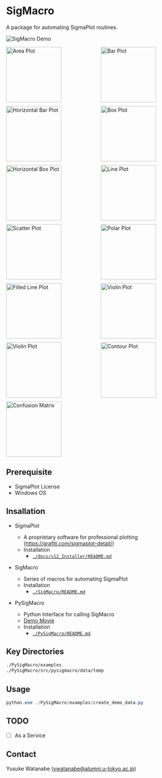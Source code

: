 <!-- ---
!-- Timestamp: 2025-04-06 20:00:25
!-- Author: ywatanabe
!-- File: /home/ywatanabe/win/documents/SigMacro/README.md
!-- --- -->

# SigMacro

A package for automating SigmaPlot routines.

![SigMacro Demo](./docs/demo.gif)

<div style="display: grid; grid-template-columns: repeat(2, 1fr); grid-gap: 10px;">
    <img src="./templates/gif/area.gif" alt="Area Plot" width="150" />
    <img src="./templates/gif/bar.gif" alt="Bar Plot" width="150" />
    <img src="./templates/gif/barh.gif" alt="Horizontal Bar Plot" width="150" />
    <img src="./templates/gif/box.gif" alt="Box Plot" width="150" />
    <img src="./templates/gif/boxh.gif" alt="Horizontal Box Plot" width="150" />
    <img src="./templates/gif/line.gif" alt="Line Plot" width="150" />
    <img src="./templates/gif/scatter.gif" alt="Scatter Plot" width="150" />
    <img src="./templates/gif/polar.gif" alt="Polar Plot" width="150" />
    <!-- Not implemented yet -->
    <img src="./templates/gif/filled_line.gif" alt="Filled Line Plot" width="150" />
    <img src="./templates/gif/violin.gif" alt="Violin Plot" width="150" />
    <img src="./templates/gif/violinh.gif" alt="Violin Plot" width="150" />
    <img src="./templates/gif/contour.gif" alt="Contour Plot" width="150" />
    <img src="./templates/gif/confusion_matrix.gif" alt="Confusion Matrix" width="150" />
</div>

## Prerequisite

 - SigmaPlot License 
 - Windows OS

## Insallation

- SigmaPlot
  - A proprietary software for professional plotting (https://grafiti.com/sigmaplot-detail/)
  - Installation
    - [`./docs/v12_Installer/README.md`](./docs/v12_Installer/README.md)

- SigMacro
  - Series of macros for automating SigmaPlot
  - Installation
    - [`./SigMacro/README.md`](./SigMacro/README.md)

- PySigMacro
  - Python Interface for calling SigMacro
  - [Demo Movie](https://onedrive.live.com/?qt=allmyphotos&photosData=%2Fshare%2F12F1169924695EF9%213150863%3Fithint%3Dvideo%26e%3DLnoc26&sw=bypassConfig&cid=12F1169924695EF9&id=12F1169924695EF9%213150863&authkey=%21AFE1u69Zha9Sois&v=photos)
  - Installation
    - [`./PySigMacro/README.md`](./PySigMacro/README.md)

## Key Directories

``` bash
./PySigMacro/examples
./PySigMacro/src/pysigmacro/data/temp
```

## Usage

``` powershell
python.exe ./PySigMacro/examples/create_demo_data.py
```

## TODO
- [ ] As a Service

## Contact
Yusuke Watanabe (ywatanabe@alumni.u-tokyo.ac.jp)

<!-- EOF -->